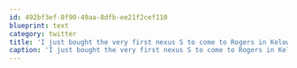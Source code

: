 ```yaml
---
id: 492bf3ef-8f90-49aa-8dfb-ee21f2cef110
blueprint: text
category: twitter
title: 'I just bought the very first nexus S to come to Rogers in Kelowna'
caption: 'I just bought the very first nexus S to come to Rogers in Kelowna'
---
```

